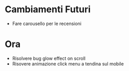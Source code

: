 # Cambiamenti Futuri
- Fare carousello per le recensioni

# Ora
- Risolvere bug glow effect on scroll
- Risovere animazione click menu a tendina sul mobile